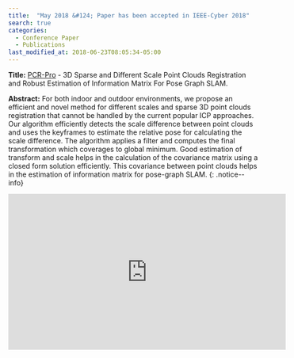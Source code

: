 ```yaml
---
title:  "May 2018 &#124; Paper has been accepted in IEEE-Cyber 2018"
search: true
categories: 
  - Conference Paper
  - Publications
last_modified_at: 2018-06-23T08:05:34-05:00
---
```


**Title:** [PCR-Pro](https://sites.google.com/view/pcr-pro) - 3D Sparse and Different Scale Point Clouds Registration and Robust Estimation of Information Matrix For Pose Graph SLAM.

**Abstract:** For both indoor and outdoor environments, we propose an efficient and novel method for different scales and sparse 3D point clouds registration that cannot be handled by the current popular ICP approaches. Our algorithm efficiently detects the scale difference  between point clouds and uses the keyframes to estimate the relative pose for calculating the scale difference.  The algorithm applies a filter and computes the final transformation which coverages to global minimum. Good estimation of transform and scale helps in the calculation of the covariance matrix using a closed form solution efficiently. This covariance between point clouds helps in the estimation of information matrix for pose-graph SLAM.
{: .notice--info}

<iframe width="560" height="315" src="https://www.youtube.com/embed/jVjiV6BOH10" frameborder="0" allow="autoplay; encrypted-media" allowfullscreen></iframe>